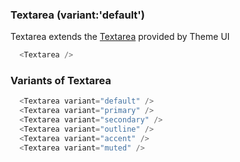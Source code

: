 ### Textarea (variant:'default')

Textarea extends the [Textarea](https://theme-ui.com/components/textarea) provided by Theme UI

```js
  <Textarea />
```

### Variants of Textarea

```js
  <Textarea variant="default" />
  <Textarea variant="primary" />
  <Textarea variant="secondary" />
  <Textarea variant="outline" />
  <Textarea variant="accent" />
  <Textarea variant="muted" />
```
